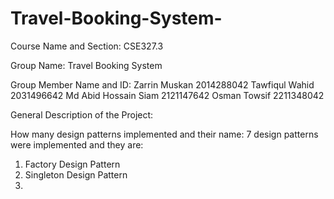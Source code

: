 # Travel-Booking-System-

Course Name and Section: CSE327.3

Group Name: Travel Booking System 

Group Member Name and ID:
     Zarrin Muskan         2014288042
     Tawfiqul Wahid        2031496642
     Md Abid Hossain Siam  2121147642
     Osman Towsif          2211348042
     
General Description of the Project: 

How many design patterns implemented and their name: 
7 design patterns were implemented and they are: 
   1. Factory Design Pattern 
   2. Singleton Design Pattern
   3. 
  
